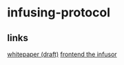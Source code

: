# infusing-protocol

## links
[whitepaper (draft)](https://github.com/0xyaya/infusing-protocol/whitepaper.md)
[frontend the infusor](https://github.com/0xyaya/infusor-ui)


